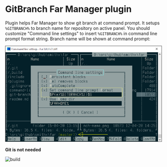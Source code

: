 # GitBranch Far Manager plugin

Plugin helps Far Manager to show git branch at command prompt. It setups `%GITBRANCH%` to branch name for repository on active panel. You should customize "Command line settings" to insert `%GITBRANCH%` in command line prompt format string. Branch name will be shown at command prompt:

![Far Manager plugin show git branch](git-branch-name.png)

**Git is not needed**



![build](https://github.com/smithx/far/workflows/build/badge.svg)

